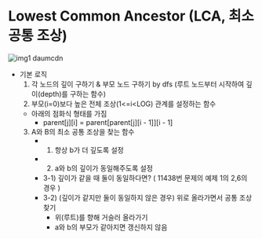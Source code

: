 # Lowest Common Ancestor (LCA, 최소 공통 조상)
![img1 daumcdn](https://github.com/AAISSJ/AlgorithmStudy/assets/76966915/744093ec-f580-47b6-b359-48a73bb61c69)

- 기본 로직
  1. 각 노드의 깊이 구하기 & 부모 노드 구하기 by dfs (루트 노드부터 시작하여 깊이(depth)를 구하는 함수)
  2. 부모(i=0)보다 높은 전체 조상(1<=i<LOG) 관계를 설정하는 함수
    - 아래의 점화식 형태를 가짐
      - parent[j][i] = parent[parent[j][i - 1]][i - 1] 
  3. A와 B의 최소 공통 조상을 찾는 함수
      - 1) 항상 b가 더 깊도록 설정
      - 2) a와 b의 깊이가 동일해주도록 설정
      - 3-1) 깊이가 같을 때 둘이 동일하다면? ( 11438번 문제의 예제 1의 2,6의 경우 )
      - 3-2) (깊이가 같지만 둘이 동일하지 않은 경우) 위로 올라가면서 공통 조상 찾기
        -  위(루트)를 향해 거슬러 올라가기
        - a와 b의 부모가 같아지면 갱신하지 않음
